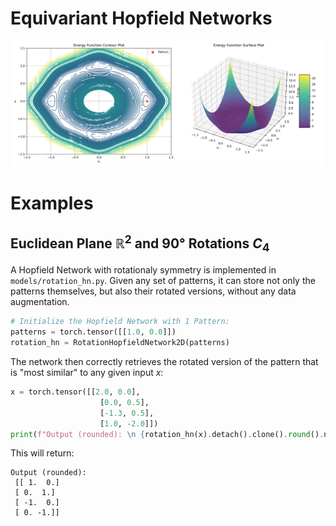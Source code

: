 # Equivariant Hopfield Networks

![Energy Function](/energy_fct_C4.png)

# Examples 
## Euclidean Plane $\mathbb R^2$ and $90°$ Rotations $C_4$
A Hopfield Network with rotationaly symmetry is implemented in `models/rotation_hn.py`. 
Given any set of patterns, it can store not only the patterns themselves, but also their rotated versions, without any data augmentation. 
```python
# Initialize the Hopfield Network with 1 Pattern: 
patterns = torch.tensor([[1.0, 0.0]]) 
rotation_hn = RotationHopfieldNetwork2D(patterns)
```
The network then correctly retrieves the rotated version of the pattern that is "most similar" to any given input $x$:
```python
x = torch.tensor([[2.0, 0.0], 
                    [0.0, 0.5], 
                    [-1.3, 0.5], 
                    [1.0, -2.0]])
print(f"Output (rounded): \n {rotation_hn(x).detach().clone().round().numpy()}")
```
This will return: 
```
Output (rounded): 
 [[ 1.  0.]
 [ 0.  1.]
 [ -1.  0.]
 [ 0. -1.]]
```
